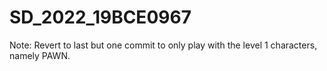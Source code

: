 # SD_2022_19BCE0967

Note: Revert to last but one commit to only play with the level 1 characters, namely PAWN.
